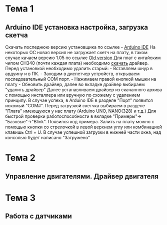 # Тема 1
  ## Arduino IDE установка настройка, загрузка скетча
  Скачать последнюю версию установщика по ссылке - [Arduino IDE](http://arduino.cc/en/Main/Software)
  На некоторых ОС новая версия не загружает скетч на плату, в таком случае качаем версию 1.05 по ссылке [Old version]( https://www.arduino.cc/en/Main/OldSoftwareReleases#previous)
  Для плат с китайским чипом CH340 (почти каждая плата) необходимо [скачать](https://github.com/UltraAgent/thejedi/blob/master/ch340driver.zip) драйвер.
  Перед установкой необходимо удалить старый:
    - Вставляем шнур в ардуину и в ПК.
    - Заходим в диспетчер устройств, открываем последовательный COM порт.
    - Нажимаем правой кнопкой мышки на плату 
    - Обновить драйвер, далее во вкладке драйвер выбираем "удалить драйвер"
  Далее устанавливаем драйвер из скачанного архива с помощью инсталлера или вручную по схожему с удалением принципу.
  В случае успеха, в Arduino IDE в разделе "Порт" появится искомый "COM#". 
  Перед загрузкой скетчка выбираем в разделе "Плата" имеющуюся у нас плату (Arduino UNO, NANO(328) и т.д.)
  Для быстрой проверки работоспособности в вкладке "Примеры"-> "Базовые"->"Blink". Появился код примера.
  Залить на плату можно с помощью кнопки со стрелочкой в левой верхнем углу или комбинацией клавишь Ctrl + U.
  В случае успешной загрузки в нижней части окна, над консолью будет написано "Загружено"
# Тема 2
  ## Управление двигателями. Драйвер двигателя

# Тема 3
  ## Работа с датчиками

# 
